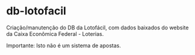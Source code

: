 # db-lotofacil

Criação/manutenção do DB da Lotofácil, com dados baixados do website da Caixa Econômica Federal - Loterias.

Importante: Isto não é um sistema de apostas.
